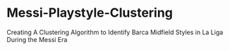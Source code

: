 # Messi-Playstyle-Clustering
Creating A Clustering Algorithm to Identify Barca Midfield Styles in La Liga During the Messi Era
